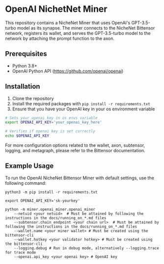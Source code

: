 # OpenAI NichetNet Miner

This repository contains a NicheNet Miner that uses OpenAI's GPT-3.5-turbo model as its synapse. The miner connects to the NicheNet Bittensor network, registers its wallet, and serves the GPT-3.5-turbo model to the network by attaching the prompt function to the axon.

## Prerequisites

- Python 3.8+
- OpenAI Python API (https://github.com/openai/openai)

## Installation

1. Clone the repository
2. Install the required packages with `pip install -r requirements.txt`
3. Ensure that you have your OpenAI key in your os environment variable
```bash
# Sets your openai key in os envs variable
export OPENAI_API_KEY='your_openai_key_here'

# Verifies if openai key is set correctly
echo $OPENAI_API_KEY
```

For more configuration options related to the wallet, axon, subtensor, logging, and metagraph, please refer to the Bittensor documentation.

## Example Usage

To run the OpenAI NicheNet Bittensor Miner with default settings, use the following command:

```
python3 -m pip install -r requirements.txt 

export OPENAI_API_KEY='sk-yourkey'

python -m miner.openai_miner.openai_miner 
    --netuid <your netuid>  # Must be attained by following the instructions in the docs/running_on_*.md files
    --subtensor.chain_endpoint <your chain url>  # Must be attained by following the instructions in the docs/running_on_*.md files
    --wallet.name <your miner wallet> # Must be created using the bittensor-cli
    --wallet.hotkey <your validator hotkey> # Must be created using the bittensor-cli
    --logging.debug # Run in debug mode, alternatively --logging.trace for trace mode
    --openai.api_key <your openai key> # OpenAI key
```
